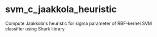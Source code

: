 # svm_c_jaakkola_heuristic
Compute Jaakkola's heuristic for sigma parameter of RBF-kernel SVM classifier using Shark library
